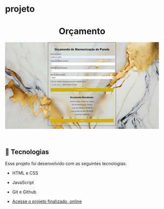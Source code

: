 # projeto<h1 align="center"> Orçamento </h1>

<p align="center">
  <img alt="projeto Devlinks" src="/final.jpeg">
</p>

<br>

## 🚀 Tecnologias

Esse projeto foi desenvolvido com as seguintes tecnologias:

- HTML e CSS
- JavaScript
- Git e Github

- [Acesse o projeto finalizado, online](https://renatodev23.github.io/orcamento)

